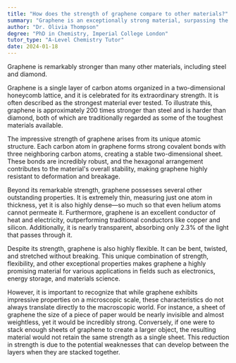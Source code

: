 ```yaml
---
title: "How does the strength of graphene compare to other materials?"
summary: "Graphene is an exceptionally strong material, surpassing the strength of steel and diamond, making it a remarkable substance in various applications due to its superior strength properties."
author: "Dr. Olivia Thompson"
degree: "PhD in Chemistry, Imperial College London"
tutor_type: "A-Level Chemistry Tutor"
date: 2024-01-18
---
```


Graphene is remarkably stronger than many other materials, including steel and diamond.

Graphene is a single layer of carbon atoms organized in a two-dimensional honeycomb lattice, and it is celebrated for its extraordinary strength. It is often described as the strongest material ever tested. To illustrate this, graphene is approximately $200$ times stronger than steel and is harder than diamond, both of which are traditionally regarded as some of the toughest materials available.

The impressive strength of graphene arises from its unique atomic structure. Each carbon atom in graphene forms strong covalent bonds with three neighboring carbon atoms, creating a stable two-dimensional sheet. These bonds are incredibly robust, and the hexagonal arrangement contributes to the material's overall stability, making graphene highly resistant to deformation and breakage.

Beyond its remarkable strength, graphene possesses several other outstanding properties. It is extremely thin, measuring just one atom in thickness, yet it is also highly dense—so much so that even helium atoms cannot permeate it. Furthermore, graphene is an excellent conductor of heat and electricity, outperforming traditional conductors like copper and silicon. Additionally, it is nearly transparent, absorbing only $2.3\%$ of the light that passes through it.

Despite its strength, graphene is also highly flexible. It can be bent, twisted, and stretched without breaking. This unique combination of strength, flexibility, and other exceptional properties makes graphene a highly promising material for various applications in fields such as electronics, energy storage, and materials science.

However, it is important to recognize that while graphene exhibits impressive properties on a microscopic scale, these characteristics do not always translate directly to the macroscopic world. For instance, a sheet of graphene the size of a piece of paper would be nearly invisible and almost weightless, yet it would be incredibly strong. Conversely, if one were to stack enough sheets of graphene to create a larger object, the resulting material would not retain the same strength as a single sheet. This reduction in strength is due to the potential weaknesses that can develop between the layers when they are stacked together.
    